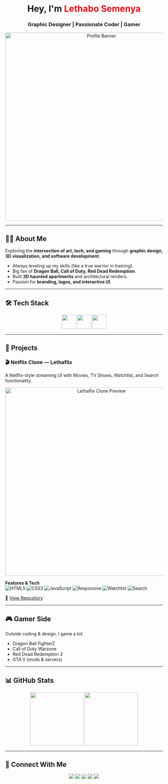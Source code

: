 <!-- Profile Header -->
<h1 align="center">Hey, I'm <span style="color:#e50914;">Lethabo Semenya</span></h1>
<h3 align="center">Graphic Designer | Passionate Coder | Gamer</h3>

<p align="center">
  <img src="https://github.com/Leethabo27/Lethaflix-clone/blob/main/preview.png?raw=true" width="600" alt="Profile Banner">
</p>

---

## 👩‍💻 About Me  
Exploring the **intersection of art, tech, and gaming** through **graphic design, 3D visualization, and software development**.  

- Always leveling up my skills (like a true warrior in training).  
- Big fan of **Dragon Ball, Call of Duty, Red Dead Redemption**.  
- Built **3D haunted apartments** and architectural renders.  
- Passion for **branding, logos, and interactive UI**.  

---

## 🛠 Tech Stack  

<p align="center">
  <img src="https://skillicons.dev/icons?i=html,css,js,react,java" height="45" />
  <img src="https://skillicons.dev/icons?i=blender,figma" height="45" />
  <img src="https://skillicons.dev/icons?i=github,git,vscode" height="45" />
</p>

---

## 🚀 Projects  

### 🎬 Netflix Clone — **Lethaflix**  
A Netflix-style streaming UI with Movies, TV Shows, Watchlist, and Search functionality.  

<p align="center">
  <a href="https://github.com/Leethabo27/Lethaflix-clone">
    <img src="https://raw.githubusercontent.com/Leethabo27/Lethaflix-clone/main/preview.png" width="600" alt="Lethaflix Clone Preview">
  </a>
</p>

**Features & Tech**  
![HTML5](https://img.shields.io/badge/HTML5-E34F26?style=for-the-badge&logo=html5&logoColor=white)
![CSS3](https://img.shields.io/badge/CSS3-1572B6?style=for-the-badge&logo=css3&logoColor=white)
![JavaScript](https://img.shields.io/badge/JavaScript-F7DF1E?style=for-the-badge&logo=javascript&logoColor=black)
![Responsive](https://img.shields.io/badge/Responsive-25D366?style=for-the-badge)
![Watchlist](https://img.shields.io/badge/Watchlist-localStorage-orange?style=for-the-badge)
![Search](https://img.shields.io/badge/Search-Feature-blue?style=for-the-badge)

🔗 [View Repository](https://github.com/Leethabo27/Lethaflix-clone)  

---

## 🎮 Gamer Side  

Outside coding & design, I game a lot:  

- Dragon Ball FighterZ  
- Call of Duty Warzone  
- Red Dead Redemption 2  
- GTA V (mods & servers)  

---

## 📊 GitHub Stats  

<p align="center">
  <img src="https://github-readme-stats.vercel.app/api?username=Leethabo27&show_icons=true&theme=tokyonight" height="170" />
  <img src="https://github-readme-stats.vercel.app/api/top-langs/?username=Leethabo27&layout=compact&theme=tokyonight" height="170" />
</p>

---

## 🔗 Connect With Me  

<p align="center">
  <a href="mailto:lethabosemenya13@gmail.com"><img src="https://img.shields.io/badge/Email-D14836?style=for-the-badge&logo=gmail&logoColor=white" /></a>
  <a href="https://discord.gg/"><img src="https://img.shields.io/badge/Discord-7289DA?style=for-the-badge&logo=discord&logoColor=white" /></a>
  <a href="https://www.linkedin.com/in/Leethabo27"><img src="https://img.shields.io/badge/LinkedIn-0077B5?style=for-the-badge&logo=linkedin&logoColor=white" /></a>
  <a href="https://twitter.com/Leethabo27"><img src="https://img.shields.io/badge/Twitter-1DA1F2?style=for-the-badge&logo=twitter&logoColor=white" /></a>
  <a href="https://lethabosemenya.myportfolio.com"><img src="https://img.shields.io/badge/Portfolio-FF6F61?style=for-the-badge&logo=adobe&logoColor=white" /></a>
</p>



